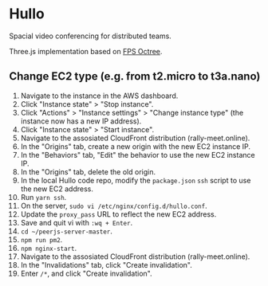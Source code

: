 # Hullo

Spacial video conferencing for distributed teams.

Three.js implementation based on [FPS Octree](https://sbcode.net/react-three-fiber/fps-octree/).

## Change EC2 type (e.g. from t2.micro to t3a.nano)

1. Navigate to the instance in the AWS dashboard.
1. Click "Instance state" > "Stop instance".
1. Click "Actions" > "Instance settings" > "Change instance type" (the instance now has a new IP address).
1. Click "Instance state" > "Start instance".
1. Navigate to the assosiated CloudFront distribution (rally-meet.online).
1. In the "Origins" tab, create a new origin with the new EC2 instance IP.
1. In the "Behaviors" tab, "Edit" the behavior to use the new EC2 instance IP.
1. In the "Origins" tab, delete the old origin.
1. In the local Hullo code repo, modify the `package.json` `ssh` script to use the new EC2 address.
1. Run `yarn ssh`.
1. On the server, `sudo vi /etc/nginx/config.d/hullo.conf`.
1. Update the `proxy_pass` URL to reflect the new EC2 address.
1. Save and quit vi with `:wq + Enter`.
1. `cd ~/peerjs-server-master`.
1. `npm run pm2`.
1. `npm nginx-start`.
1. Navigate to the assosiated CloudFront distribution (rally-meet.online).
1. In the "Invalidations" tab, click "Create invalidation".
1. Enter `/*`, and click "Create invalidation".